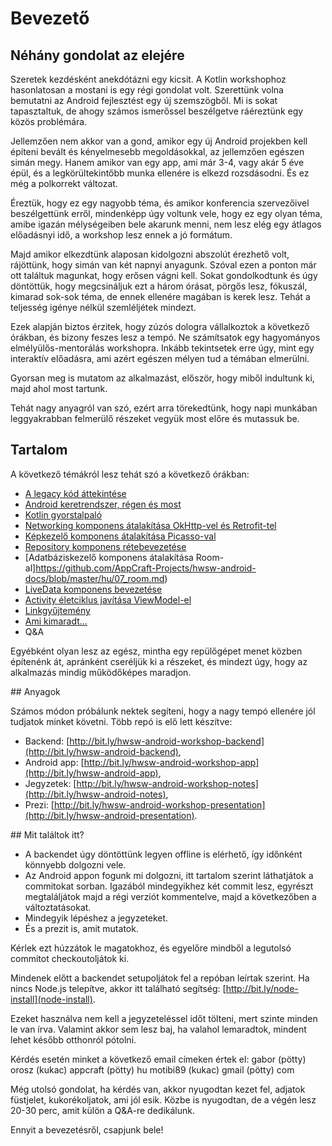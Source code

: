 # Bevezető

## Néhány gondolat az elejére

Szeretek kezdésként anekdótázni egy kicsit. A Kotlin workshophoz hasonlatosan a mostani is egy régi gondolat volt. Szerettünk volna bemutatni az Android fejlesztést egy új szemszögből. Mi is sokat tapasztaltuk, de ahogy számos ismerőssel beszélgetve ráéreztünk egy közös problémára.  

Jellemzően nem akkor van a gond, amikor egy új Android projekben kell építeni bevált és kényelmesebb megoldásokkal, az jellemzően egészen simán megy. Hanem amikor van egy app, ami már 3-4, vagy akár 5 éve épül, és a legkörültekintőbb munka ellenére is elkezd rozsdásodni. És ez még a polkorrekt változat. 

Éreztük, hogy ez egy nagyobb téma, és amikor konferencia szervezőivel beszélgettünk erről, mindenképp úgy voltunk vele, hogy ez egy olyan téma, amibe igazán mélységeiben bele akarunk menni, nem lesz elég egy átlagos előadásnyi idő, a workshop lesz ennek a jó formátum.

Majd amikor elkezdtünk alaposan kidolgozni abszolút érezhető volt, rájöttünk, hogy simán van két napnyi anyagunk. Szóval ezen a ponton már ott találtuk magunkat, hogy erősen vágni kell. Sokat gondolkodtunk és úgy döntöttük, hogy megcsináljuk ezt a három órásat, pörgős lesz, fókuszál, kimarad sok-sok téma, de ennek ellenére magában is kerek lesz. Tehát a teljesség igénye nélkül szemléljétek mindezt.

Ezek alapján biztos érzitek, hogy zúzós dologra vállalkoztok a következő órákban, és bizony feszes lesz a tempó. Ne számítsatok egy hagyományos elmélyülős-mentorálás workshopra. Inkább tekintsetek erre úgy, mint egy interaktív előadásra, ami azért egészen mélyen tud a témában elmerülni.

Gyorsan meg is mutatom az alkalmazást, először, hogy miből indultunk ki, majd ahol most tartunk.

Tehát nagy anyagról van szó, ezért arra törekedtünk, hogy napi munkában leggyakrabban felmerülő részeket vegyük most előre és mutassuk be. 

## Tartalom

A következő témákról lesz tehát szó a következő órákban:

- [A legacy kód áttekintése](https://github.com/AppCraft-Projects/hwsw-android-docs/blob/master/hu/01_legacy_code.md)
- [Android keretrendszer, régen és most](https://github.com/AppCraft-Projects/hwsw-android-docs/blob/master/hu02_android_fw_musings.md)
- [Kotlin gyorstalpaló](https://github.com/AppCraft-Projects/hwsw-android-docs/blob/master/hu03_kotlin_basics.md)
- [Networking komponens átalakítása OkHttp-vel és Retrofit-tel](https://github.com/AppCraft-Projects/hwsw-android-docs/blob/master/hu/04_networking_okhttp_retrofit.md)
- [Képkezelő komponens átalakítása Picasso-val](https://github.com/AppCraft-Projects/hwsw-android-docs/blob/master/hu/05_image_handling_picasso.md)
- [Repository komponens rétebevezetése](https://github.com/AppCraft-Projects/hwsw-android-docs/blob/master/hu/06_repository.md)
- [Adatbáziskezelő komponens átalakítása Room-al]https://github.com/AppCraft-Projects/hwsw-android-docs/blob/master/hu/07_room.md)
- [LiveData komponens bevezetése](https://github.com/AppCraft-Projects/hwsw-android-docs/blob/master/hu/08_livedata.md)
- [Activity életciklus javítása ViewModel-el](https://github.com/AppCraft-Projects/hwsw-android-docs/blob/master/hu/09_viewmodel.md)
- [Linkgyűjtemény](https://github.com/AppCraft-Projects/hwsw-android-docs/blob/master/hu/10_links.md)
- [Ami kimaradt...](https://github.com/AppCraft-Projects/hwsw-android-docs/blob/master/hu/11_missing_topics.md)
- Q&A

Egyébként olyan lesz az egész, mintha egy repülőgépet menet közben építenénk át, apránként cseréljük ki a részeket, és mindezt úgy, hogy az alkalmazás mindig működőképes maradjon.

## Anyagok

Számos módon próbálunk nektek segíteni, hogy a nagy tempó ellenére jól tudjatok minket követni. Több repó is elő lett készítve: 

- Backend: [http://bit.ly/hwsw-android-workshop-backend](http://bit.ly/hwsw-android-backend),
- Android app: [http://bit.ly/hwsw-android-workshop-app](http://bit.ly/hwsw-android-app),
- Jegyzetek: [http://bit.ly/hwsw-android-workshop-notes](http://bit.ly/hwsw-android-notes),
- Prezi: [http://bit.ly/hwsw-android-workshop-presentation](http://bit.ly/hwsw-android-presentation).

## Mit találtok itt?
- A backendet úgy döntöttünk legyen offline is elérhető, így időnként könnyebb dolgozni vele.
- Az Android appon fogunk mi dolgozni, itt tartalom szerint láthatjátok a commitokat sorban. Igazából mindegyikhez két commit lesz, egyrészt megtaláljátok majd a régi verziót kommentelve, majd a következőben a változtatásokat.
- Mindegyik lépéshez a jegyzeteket. 
- És a prezit is, amit mutatok.

Kérlek ezt húzzátok le magatokhoz, és egyelőre mindből a legutolsó commitot checkoutoljátok ki. 

Mindenek előtt a backendet setupoljátok fel a repóban leírtak szerint. Ha nincs Node.js telepítve, akkor itt található segítség: [http://bit.ly/node-install](node-install).

Ezeket használva nem kell a jegyzeteléssel időt tölteni, mert szinte minden le van írva. Valamint akkor sem lesz baj, ha valahol lemaradtok, mindent lehet később otthonról pótolni.

Kérdés esetén minket a következő email címeken értek el:
gabor (pötty) orosz (kukac) appcraft (pötty) hu
motibi89 (kukac) gmail (pötty) com

Még utolsó gondolat, ha kérdés van, akkor nyugodtan kezet fel, adjatok füstjelet, kukorékoljatok, ami jól esik. Közbe is nyugodtan, de a végén lesz 20-30 perc, amit külön a Q&A-re dedikálunk.

Ennyit a bevezetésről, csapjunk bele!
